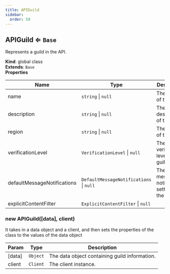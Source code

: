 ```yaml
---
title: APIGuild
sidebar:
  order: 50
---
```




## APIGuild ⇐ <code>Base</code>
Represents a guild in the API.

**Kind**: global class  
**Extends**: <code>Base</code>  
**Properties**

| Name | Type | Description |
| --- | --- | --- |
| name | <code>string</code> \| <code>null</code> | The name of the guild. |
| description | <code>string</code> \| <code>null</code> | The description of the guild. |
| region | <code>string</code> \| <code>null</code> | The region of the guild. |
| verificationLevel | <code>VerificationLevel</code> \| <code>null</code> | The verification level of the guild. |
| defaultMessageNotifications | <code>DefaultMessageNotifications</code> \| <code>null</code> | The default message notifications setting of the guild. |
| explicitContentFilter | <code>ExplicitContentFilter</code> \| <code>null</code> |  |

<a name="new_APIGuild_new"></a>

### new APIGuild([data], client)
It takes in a data object and a client, and then sets the properties of the class to the values ofthe data object


| Param | Type | Description |
| --- | --- | --- |
| [data] | <code>Object</code> | The data object containing guild information. |
| client | <code>Client</code> | The client instance. |

